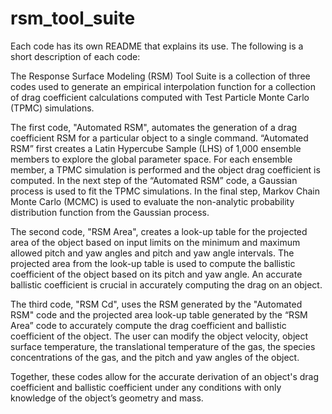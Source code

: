 # rsm_tool_suite

Each code has its own README that explains its use. The following is a short description of each code:

The Response Surface Modeling (RSM) Tool Suite is a collection of three codes used to generate an empirical interpolation function for a collection of drag coefficient calculations computed with Test Particle Monte Carlo (TPMC) simulations.

The first code, "Automated RSM", automates the generation of a drag coefficient RSM for a particular object to a single command. “Automated RSM” first creates a Latin Hypercube Sample (LHS) of 1,000 ensemble members to explore the global parameter space. For each ensemble member, a TPMC simulation is performed and the object drag coefficient is computed. In the next step of the “Automated RSM” code, a Gaussian process is used to fit the TPMC simulations. In the final step, Markov Chain Monte Carlo (MCMC) is used to evaluate the non-analytic probability distribution function from the Gaussian process.
 
The second code, "RSM Area", creates a look-up table for the projected area of the object based on input limits on the minimum and maximum allowed pitch and yaw angles and pitch and yaw angle intervals. The projected area from the look-up table is used to compute the ballistic coefficient of the object based on its pitch and yaw angle. An accurate ballistic coefficient is crucial in accurately computing the drag on an object.
 
The third code, "RSM Cd", uses the RSM generated by the "Automated RSM" code and the projected area look-up table generated by the “RSM Area” code to accurately compute the drag coefficient and ballistic coefficient of the object. The user can modify the object velocity, object surface temperature, the translational temperature of the gas, the species concentrations of the gas, and the pitch and yaw angles of the object.
 
Together, these codes allow for the accurate derivation of an object's drag coefficient and ballistic coefficient under any conditions with only knowledge of the object’s geometry and mass.

